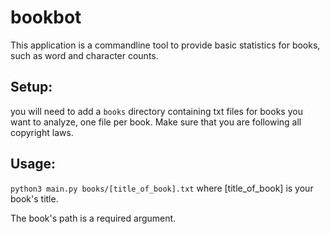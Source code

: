 # bookbot

This application is a commandline tool to provide basic statistics for books, such as word and character counts.

## Setup:
you will need to add a `books` directory containing txt files for books you want to analyze, one file per book.  Make sure that you are following all copyright laws.

## Usage:
`python3 main.py books/[title_of_book].txt`
where [title_of_book] is your book's title.

The book's path is a required argument.
